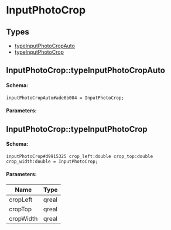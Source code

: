 # InputPhotoCrop

## Types

* [typeInputPhotoCropAuto](#inputphotocroptypeinputphotocropauto)
* [typeInputPhotoCrop](#inputphotocroptypeinputphotocrop)

## InputPhotoCrop::typeInputPhotoCropAuto

#### Schema:

`inputPhotoCropAuto#ade6b004 = InputPhotoCrop;`

#### Parameters:


## InputPhotoCrop::typeInputPhotoCrop

#### Schema:

`inputPhotoCrop#d9915325 crop_left:double crop_top:double crop_width:double = InputPhotoCrop;`

#### Parameters:

|Name|Type|
|----|----|
|cropLeft|qreal|
|cropTop|qreal|
|cropWidth|qreal|

